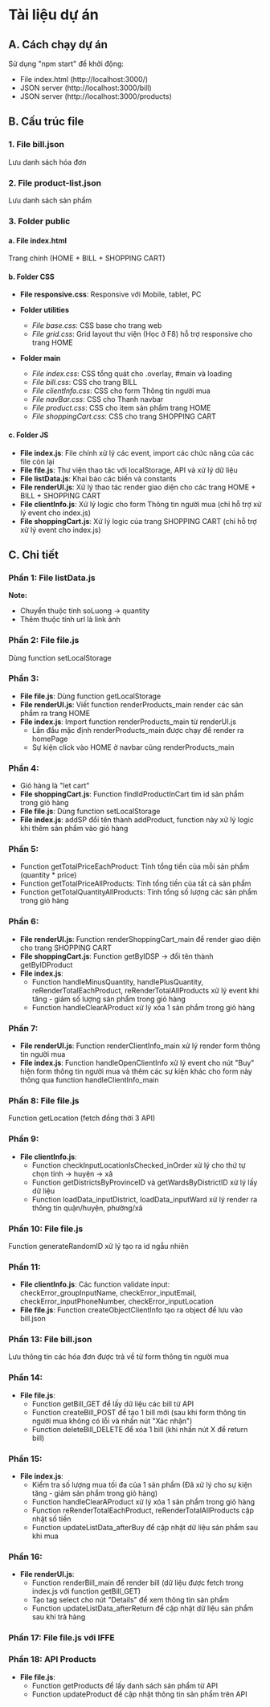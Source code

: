 # Tài liệu dự án

## A. Cách chạy dự án

Sử dụng "npm start" để khởi động:

-   File index.html (http://localhost:3000/)
-   JSON server (http://localhost:3000/bill)
-   JSON server (http://localhost:3000/products)

## B. Cấu trúc file

### 1. File bill.json

Lưu danh sách hóa đơn

### 2. File product-list.json

Lưu danh sách sản phẩm

### 3. Folder public

#### a. File index.html

Trang chính (HOME + BILL + SHOPPING CART)

#### b. Folder CSS

-   **File responsive.css**: Responsive với Mobile, tablet, PC

-   **Folder utilities**

    -   _File base.css_: CSS base cho trang web
    -   _File grid.css_: Grid layout thư viện (Học ở F8) hỗ trợ responsive cho trang HOME

-   **Folder main**
    -   _File index.css_: CSS tổng quát cho .overlay, #main và loading
    -   _File bill.css_: CSS cho trang BILL
    -   _File clientInfo.css_: CSS cho form Thông tin người mua
    -   _File navBar.css_: CSS cho Thanh navbar
    -   _File product.css_: CSS cho item sản phẩm trang HOME
    -   _File shoppingCart.css_: CSS cho trang SHOPPING CART

#### c. Folder JS

-   **File index.js**: File chính xử lý các event, import các chức năng của các file còn lại
-   **File file.js**: Thư viện thao tác với localStorage, API và xử lý dữ liệu
-   **File listData.js**: Khai báo các biến và constants
-   **File renderUI.js**: Xử lý thao tác render giao diện cho các trang HOME + BILL + SHOPPING CART
-   **File clientInfo.js**: Xử lý logic cho form Thông tin người mua (chỉ hỗ trợ xử lý event cho index.js)
-   **File shoppingCart.js**: Xử lý logic của trang SHOPPING CART (chỉ hỗ trợ xử lý event cho index.js)

## C. Chi tiết

### Phần 1: File listData.js

**Note:**

-   Chuyển thuộc tính soLuong -> quantity
-   Thêm thuộc tính url là link ảnh

### Phần 2: File file.js

Dùng function setLocalStorage

### Phần 3:

-   **File file.js**: Dùng function getLocalStorage
-   **File renderUI.js**: Viết function renderProducts_main render các sản phẩm ra trang HOME
-   **File index.js**: Import function renderProducts_main từ renderUI.js
    -   Lần đầu mặc định renderProducts_main được chạy để render ra homePage
    -   Sự kiện click vào HOME ở navbar cũng renderProducts_main

### Phần 4:

-   Giỏ hàng là "let cart"
-   **File shoppingCart.js**: Function findIdProductInCart tìm id sản phẩm trong giỏ hàng
-   **File file.js**: Dùng function setLocalStorage
-   **File index.js**: addSP đổi tên thành addProduct, function này xử lý logic khi thêm sản phẩm vào giỏ hàng

### Phần 5:

-   Function getTotalPriceEachProduct: Tính tổng tiền của mỗi sản phẩm (quantity \* price)
-   Function getTotalPriceAllProducts: Tính tổng tiền của tất cả sản phẩm
-   Function getTotalQuantityAllProducts: Tính tổng số lượng các sản phẩm trong giỏ hàng

### Phần 6:

-   **File renderUI.js**: Function renderShoppingCart_main để render giao diện cho trang SHOPPING CART
-   **File shoppingCart.js**: Function getByIDSP -> đổi tên thành getByIDProduct
-   **File index.js**:
    -   Function handleMinusQuantity, handlePlusQuantity, reRenderTotalEachProduct, reRenderTotalAllProducts xử lý event khi tăng - giảm số lượng sản phẩm trong giỏ hàng
    -   Function handleClearAProduct xử lý xóa 1 sản phẩm trong giỏ hàng

### Phần 7:

-   **File renderUI.js**: Function renderClientInfo_main xử lý render form thông tin người mua
-   **File index.js**: Function handleOpenClientInfo xử lý event cho nút "Buy" hiện form thông tin người mua và thêm các sự kiện khác cho form này thông qua function handleClientInfo_main

### Phần 8: File file.js

Function getLocation (fetch đồng thời 3 API)

### Phần 9:

-   **File clientInfo.js**:
    -   Function checkInputLocationIsChecked_inOrder xử lý cho thứ tự chọn tỉnh -> huyện -> xã
    -   Function getDistrictsByProvinceID và getWardsByDistrictID xử lý lấy dữ liệu
    -   Function loadData_inputDistrict, loadData_inputWard xử lý render ra thông tin quận/huyện, phường/xã

### Phần 10: File file.js

Function generateRandomID xử lý tạo ra id ngẫu nhiên

### Phần 11:

-   **File clientInfo.js**: Các function validate input: checkError_groupInputName, checkError_inputEmail, checkError_inputPhoneNumber, checkError_inputLocation
-   **File file.js**: Function createObjectClientInfo tạo ra object để lưu vào bill.json

### Phần 13: File bill.json

Lưu thông tin các hóa đơn được trả về từ form thông tin người mua

### Phần 14:

-   **File file.js**:
    -   Function getBill_GET để lấy dữ liệu các bill từ API
    -   Function createBill_POST để tạo 1 bill mới (sau khi form thông tin người mua không có lỗi và nhấn nút "Xác nhận")
    -   Function deleteBill_DELETE để xóa 1 bill (khi nhấn nút X để return bill)

### Phần 15:

-   **File index.js**:
    -   Kiểm tra số lượng mua tối đa của 1 sản phẩm (Đã xử lý cho sự kiện tăng - giảm sản phẩm trong giỏ hàng)
    -   Function handleClearAProduct xử lý xóa 1 sản phẩm trong giỏ hàng
    -   Function reRenderTotalEachProduct, reRenderTotalAllProducts cập nhật số tiền
    -   Function updateListData_afterBuy để cập nhật dữ liệu sản phẩm sau khi mua

### Phần 16:

-   **File renderUI.js**:
    -   Function renderBill_main để render bill (dữ liệu được fetch trong index.js với function getBill_GET)
    -   Tạo tag select cho nút "Details" để xem thông tin sản phẩm
    -   Function updateListData_afterReturn để cập nhật dữ liệu sản phẩm sau khi trả hàng

### Phần 17: File file.js với IFFE

### Phần 18: API Products

-   **File file.js**:
    -   Function getProducts để lấy danh sách sản phẩm từ API
    -   Function updateProduct để cập nhật thông tin sản phẩm trên API

